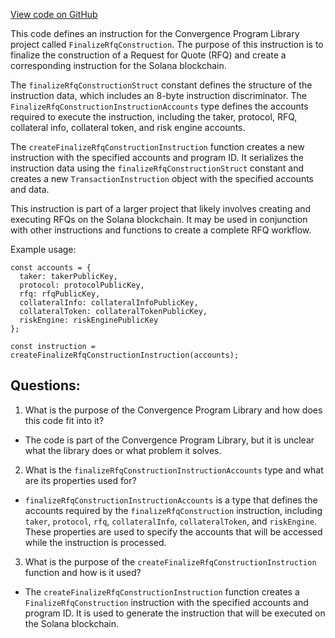 [View code on GitHub](https://github.com/convergence-rfq/convergence-program-library/rfq/js/generated/instructions/finalizeRfqConstruction.ts)

This code defines an instruction for the Convergence Program Library project called `FinalizeRfqConstruction`. The purpose of this instruction is to finalize the construction of a Request for Quote (RFQ) and create a corresponding instruction for the Solana blockchain. 

The `finalizeRfqConstructionStruct` constant defines the structure of the instruction data, which includes an 8-byte instruction discriminator. The `FinalizeRfqConstructionInstructionAccounts` type defines the accounts required to execute the instruction, including the taker, protocol, RFQ, collateral info, collateral token, and risk engine accounts. 

The `createFinalizeRfqConstructionInstruction` function creates a new instruction with the specified accounts and program ID. It serializes the instruction data using the `finalizeRfqConstructionStruct` constant and creates a new `TransactionInstruction` object with the specified accounts and data. 

This instruction is part of a larger project that likely involves creating and executing RFQs on the Solana blockchain. It may be used in conjunction with other instructions and functions to create a complete RFQ workflow. 

Example usage:

```
const accounts = {
  taker: takerPublicKey,
  protocol: protocolPublicKey,
  rfq: rfqPublicKey,
  collateralInfo: collateralInfoPublicKey,
  collateralToken: collateralTokenPublicKey,
  riskEngine: riskEnginePublicKey
};

const instruction = createFinalizeRfqConstructionInstruction(accounts);
```
## Questions: 
 1. What is the purpose of the Convergence Program Library and how does this code fit into it?
- The code is part of the Convergence Program Library, but it is unclear what the library does or what problem it solves.

2. What is the `finalizeRfqConstructionInstructionAccounts` type and what are its properties used for?
- `finalizeRfqConstructionInstructionAccounts` is a type that defines the accounts required by the `finalizeRfqConstruction` instruction, including `taker`, `protocol`, `rfq`, `collateralInfo`, `collateralToken`, and `riskEngine`. These properties are used to specify the accounts that will be accessed while the instruction is processed.

3. What is the purpose of the `createFinalizeRfqConstructionInstruction` function and how is it used?
- The `createFinalizeRfqConstructionInstruction` function creates a `FinalizeRfqConstruction` instruction with the specified accounts and program ID. It is used to generate the instruction that will be executed on the Solana blockchain.